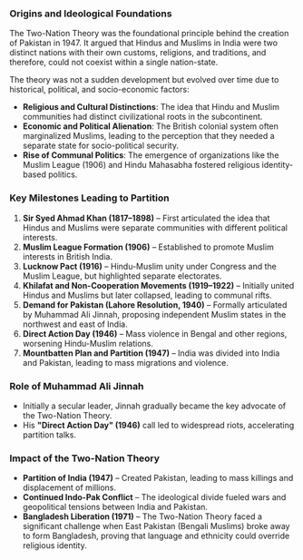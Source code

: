 
### Origins and Ideological Foundations

The Two-Nation Theory was the foundational principle behind the creation of Pakistan in 1947. It argued that Hindus and Muslims in India were two distinct nations with their own customs, religions, and traditions, and therefore, could not coexist within a single nation-state.

The theory was not a sudden development but evolved over time due to historical, political, and socio-economic factors:

- **Religious and Cultural Distinctions**: The idea that Hindu and Muslim communities had distinct civilizational roots in the subcontinent.
- **Economic and Political Alienation**: The British colonial system often marginalized Muslims, leading to the perception that they needed a separate state for socio-political security.
- **Rise of Communal Politics**: The emergence of organizations like the Muslim League (1906) and Hindu Mahasabha fostered religious identity-based politics.

### Key Milestones Leading to Partition

1. **Sir Syed Ahmad Khan (1817–1898)** – First articulated the idea that Hindus and Muslims were separate communities with different political interests.
2. **Muslim League Formation (1906)** – Established to promote Muslim interests in British India.
3. **Lucknow Pact (1916)** – Hindu-Muslim unity under Congress and the Muslim League, but highlighted separate electorates.
4. **Khilafat and Non-Cooperation Movements (1919–1922)** – Initially united Hindus and Muslims but later collapsed, leading to communal rifts.
5. **Demand for Pakistan (Lahore Resolution, 1940)** – Formally articulated by Muhammad Ali Jinnah, proposing independent Muslim states in the northwest and east of India.
6. **Direct Action Day (1946)** – Mass violence in Bengal and other regions, worsening Hindu-Muslim relations.
7. **Mountbatten Plan and Partition (1947)** – India was divided into India and Pakistan, leading to mass migrations and violence.

### Role of Muhammad Ali Jinnah

- Initially a secular leader, Jinnah gradually became the key advocate of the Two-Nation Theory.
- His **"Direct Action Day" (1946)** call led to widespread riots, accelerating partition talks.

### Impact of the Two-Nation Theory

- **Partition of India (1947)** – Created Pakistan, leading to mass killings and displacement of millions.
- **Continued Indo-Pak Conflict** – The ideological divide fueled wars and geopolitical tensions between India and Pakistan.
- **Bangladesh Liberation (1971)** – The Two-Nation Theory faced a significant challenge when East Pakistan (Bengali Muslims) broke away to form Bangladesh, proving that language and ethnicity could override religious identity.